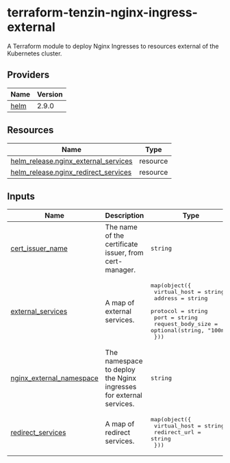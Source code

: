 # terraform-tenzin-nginx-ingress-external
A Terraform module to deploy Nginx Ingresses to resources external of the Kubernetes cluster.

<!-- BEGIN_TF_DOCS -->


## Providers

| Name | Version |
|------|---------|
| <a name="provider_helm"></a> [helm](#provider\_helm) | 2.9.0 |

## Resources

| Name | Type |
|------|------|
| [helm_release.nginx_external_services](https://registry.terraform.io/providers/hashicorp/helm/latest/docs/resources/release) | resource |
| [helm_release.nginx_redirect_services](https://registry.terraform.io/providers/hashicorp/helm/latest/docs/resources/release) | resource |

## Inputs

| Name | Description | Type | Default | Required |
|------|-------------|------|---------|:--------:|
| <a name="input_cert_issuer_name"></a> [cert\_issuer\_name](#input\_cert\_issuer\_name) | The name of the certificate issuer, from cert-manager. | `string` | `"lets-encrypt"` | no |
| <a name="input_external_services"></a> [external\_services](#input\_external\_services) | A map of external services. | <pre>map(object({<br>    virtual_host      = string<br>    address           = string<br>    protocol          = string<br>    port              = string<br>    request_body_size = optional(string, "100m")<br>  }))</pre> | `{}` | no |
| <a name="input_nginx_external_namespace"></a> [nginx\_external\_namespace](#input\_nginx\_external\_namespace) | The namespace to deploy the Nginx ingresses for external services. | `string` | `"nginx-external"` | no |
| <a name="input_redirect_services"></a> [redirect\_services](#input\_redirect\_services) | A map of redirect services. | <pre>map(object({<br>    virtual_host = string<br>    redirect_url = string<br>  }))</pre> | `{}` | no |
<!-- END_TF_DOCS -->

